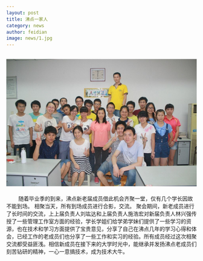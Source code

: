 ```yaml
---
layout: post
title: 沸点一家人
category: news
author: feidian
image: news/1.jpg
---
```


![](/public/img/news/1.jpg)   
---
　　 随着毕业季的到来，沸点新老届成员借此机会齐聚一堂，仅有几个学长因故不能到场。 相聚当天，所有到场成员进行合影，交流。 聚会期间，新老成员进行了长时间的交流，上上届负责人刘竑达和上届负责人施浩宏对新届负责人林兴强传授了一些管理工作室方面的经验，学长学姐们给学弟学妹们提供了一些学习的资源，也在技术和学习方面提供了宝贵意见，分享了自己在沸点几年的学习心得和体会，已经工作的老成员们也分享了一些工作和实习的经验。所有成员经过这次相聚交流都受益匪浅。相信新成员在接下来的大学时光中，能继承并发扬沸点老成员们刻苦钻研的精神，一心一意搞技术，成为技术大牛。